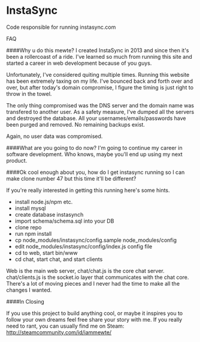 # InstaSync
Code responsible for running instasync.com

FAQ

####Why u do this mewte?
I created InstaSync in 2013 and since then it's been a rollercoast of a ride. I've learned so much from running this site and started a career in web development because of you guys.

Unfortunately, I've considered quiting multiple times. Running this website has been extremely taxing on my life. I've bounced back and forth over and over, but after today's domain compromise, I figure the timing is just right to throw in the towel.

The only thing compromised was the DNS server and the domain name was transfered to another user. As a safety measure, I've dumped all the servers and destroyed the database. All your usernames/emails/passwords have been purged and removed. No remaining backups exist.

Again, no user data was compromised.

####What are you going to do now?
I'm going to continue my career in software development. Who knows, maybe you'll end up using my next product.

####Ok cool enough about you, how do I get instasync running so I can make clone number 47 but this time it'll be different?

If you're really interested in getting this running here's some hints.

* install node.js/npm etc.
* install mysql
* create database instasynch
* import schema/schema.sql into your DB
* clone repo
* run npm install
* cp node_modules/instasync/config.sample node_modules/config
* edit node_modules/instasync/config/index.js config file
* cd to web, start bin/www
* cd chat, start chat, and start clients

Web is the main web server, chat/chat.js is the core chat server. chat/clients.js is the socket.io layer that communicates with the chat core. There's a lot of moving pieces and I never had the time to make all the changes I wanted. 

####In Closing

If you use this project to build anything cool, or maybe it inspires you to follow your own dreams feel free share your story with me. 
If you really need to rant, you can usually find me on Steam:
http://steamcommunity.com/id/iammewte/
